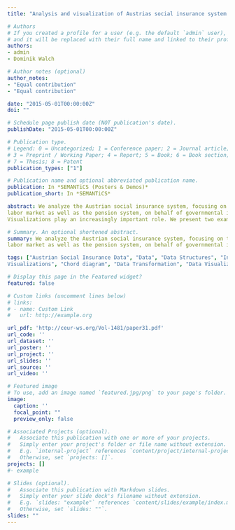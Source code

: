 ```yaml
---
title: "Analysis and visualization of Austrias social insurance system."

# Authors
# If you created a profile for a user (e.g. the default `admin` user), write the username (folder name) here 
# and it will be replaced with their full name and linked to their profile.
authors:
- admin
- Dominik Walch

# Author notes (optional)
author_notes:
- "Equal contribution"
- "Equal contribution"

date: "2015-05-01T00:00:00Z"
doi: ""

# Schedule page publish date (NOT publication's date).
publishDate: "2015-05-01T00:00:00Z"

# Publication type.
# Legend: 0 = Uncategorized; 1 = Conference paper; 2 = Journal article;
# 3 = Preprint / Working Paper; 4 = Report; 5 = Book; 6 = Book section;
# 7 = Thesis; 8 = Patent
publication_types: ["1"]

# Publication name and optional abbreviated publication name.
publication: In *SEMANTiCS (Posters & Demos)*
publication_short: In *SEMANTiCS*

abstract: We analyze the Austrian social insurance system, focusing on the
labor market as well as the pension system, on behalf of governmental institutions and other official stake holders.
Visualizations play an increasingly important role. We present two examples from current projects – a very simply static one and a more complex interactive one – that both demonstrate the benefits of visualizations especially in communicating results and insights. We aim to outline the main steps of our workflow beginning with data transformation up to interactive visualizations.

# Summary. An optional shortened abstract.
summary: We analyze the Austrian social insurance system, focusing on the
labor market as well as the pension system, on behalf of governmental institutions and other official stake holders using interactive visualizations.

tags: ["Austrian Social Insurance Data", "Data", "Data Structures", "Interactive
Visualizations", "Chord diagram", "Data Transformation", "Data Visualization"]

# Display this page in the Featured widget?
featured: false

# Custom links (uncomment lines below)
# links:
# - name: Custom Link
#   url: http://example.org

url_pdf: 'http://ceur-ws.org/Vol-1481/paper31.pdf'
url_code: ''
url_dataset: ''
url_poster: ''
url_project: ''
url_slides: ''
url_source: ''
url_video: ''

# Featured image
# To use, add an image named `featured.jpg/png` to your page's folder. 
image:
  caption: ''
  focal_point: ""
  preview_only: false

# Associated Projects (optional).
#   Associate this publication with one or more of your projects.
#   Simply enter your project's folder or file name without extension.
#   E.g. `internal-project` references `content/project/internal-project/index.md`.
#   Otherwise, set `projects: []`.
projects: []
#- example

# Slides (optional).
#   Associate this publication with Markdown slides.
#   Simply enter your slide deck's filename without extension.
#   E.g. `slides: "example"` references `content/slides/example/index.md`.
#   Otherwise, set `slides: ""`.
slides: ""
---
```

